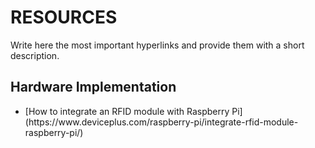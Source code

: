 # RESOURCES
Write here the most important hyperlinks and provide them with a short description.

## Hardware Implementation
<ul>
 <li>[How to integrate an RFID module with Raspberry Pi](https://www.deviceplus.com/raspberry-pi/integrate-rfid-module-raspberry-pi/) </li>
</ul>